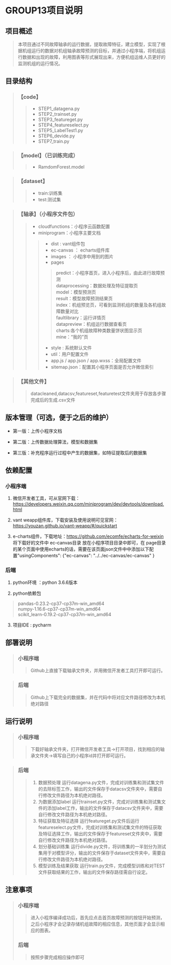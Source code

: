 # GROUP13项目说明

## 项目概述
  > 本项目通过不同故障轴承的运行数据，提取故障特征，建立模型，实现了根据机组运行的数据对机组轴承故障预测的目标，并通过小程序端，将机组运行数据和出现的故障，利用图表等形式展现出来，方便机组运维人员更好的监测机组的运行情况。
## 目录结构
> ### 【code】
> >* STEP1_datagena.py
> >* STEP2_trainset.py
> >* STEP3_featureget.py
> >* STEP4_featureselect.py
> >* STEP5_LabelTest1.py
> >* STEP6_devide.py
> >* STEP7_train.py
    
> ### 【model】（已训练完成）
> >* RamdomForest.model

> ### 【dataset】
> >* train:训练集
> >* test:测试集

> ### 【轴承】（小程序文件包）
> >* cloudfunctions：小程序云函数配置
> >* miniprogram：小程序主要文档
> > >- dist : vant组件包
> > >- ec-canvas ： echarts组件库
> > >- images ： 小程序中用到的图片
> > >-  pages
> > > >   predict：小程序首页，进入小程序后，由此进行故障预测  
> > > >   dataprocessing：数据处理及特征提取页  
> > > >   model：模型预测页  
> > > >   result：模型故障预测结果页  
> > > >   index：机组预览页，可看到监测机组的数量及各机组故障数量对比  
> > > >   faultlibrary：运行详情页  
> > > >   datapreview：机组运行数据查看页  
> > > >   charts:各个机组故障种类数量饼状图显示页  
> > > >   mine：“我的”页  
> > >-  style : 系统默认文件
> > >- util：用户配置文件
> > >- app.js / app.json / app.wxss：全局配置文件
> > >- sitemap.json：配置其小程序页面是否允许微信索引

> ### 【其他文件】
> > datacleaned,datacsv,featureset,featuretest文件夹用于存放各步骤完成后的生成.csv文件

## 版本管理（可选，便于之后的维护）
* 第一版：上传小程序文档

* 第二版：上传数据处理算法，模型和数据集

* 第三版：补充程序运行过程中产生的数据集，如特征提取后的数据集

## 依赖配置
### 小程序端

1. 微信开发者工具，可从官网下载：https://developers.weixin.qq.com/miniprogram/dev/devtools/download.html  

2. vant weapp组件库，下载安装及使用说明可见官网：https://youzan.github.io/vant-weapp/#/quickstart  

3. e-charts组件，下载地址：https://github.com/ecomfe/echarts-for-weixin 将下载好的文件中 ec-canvas目录 放在小程序项目目录中即可，在 page目录的某个页面中使用echarts的话，需要在该页面json文件中中添加以下配置"usingComponents": {"ec-canvas": "../../ec-canvas/ec-canvas" }  

### 后端
1. python环境  ：python 3.6.6版本  

2. python依赖包
>pandas-0.23.2-cp37-cp37m-win_amd64  
numpy-1.16.6-cp37-cp37m-win_amd64  
scikit_learn-0.19.2-cp37-cp37m-win_amd64  

3. 项目IDE  : pycharm  



## 部署说明
> ### 小程序端
> > Github上直接下载轴承文件夹，并用微信开发者工具打开即可运行。

> ### 后端
> >Github上下载完全的数据集，并在代码中将对应文件路径修改为本机绝对路径

## 运行说明
>### 小程序端
> > 下载好轴承文件夹，打开微信开发者工具->打开项目，找到相应的轴承文件夹->填写自己的小程序id并打开即可运行。

>### 后端
> > 1. 数据预处理
运行datagena.py文件，完成对训练集和测试集文件的去除标签工作，输出的文件保存于datacsv文件夹中，需要自行修改文件路径为本机绝对路径。
> > 2. 为数据添加label
运行trainset.py文件，完成对训练集和测试集文件的添加label工作，输出的文件保存于datacsv文件夹中，需要自行修改文件路径为本机绝对路径。
> > 3. 特征获取及特征选择
运行featureget.py文件后运行featureselect.py文件，完成对训练集和测试集文件的特征获取及特征选择工作，输出的文件保存于featureset文件夹中，需要自行修改文件路径为本机绝对路径。
> > 4. 划分基础训练集
运行divide.py文件，将训练集的一半划分为测试集用于对模型评分，输出的文件保存于dataset文件夹中，需要自行修改文件路径为本机绝对路径。
> > 5. 模型训练及结果获取
运行train.py文件，完成模型训练和对TEST文件获取结果的工作，输出的文件保存路径需自行设定。

## 注意事项
> ### 小程序端
> >进入小程序编译成功后，首先应点击首页故障预测的按钮开始预测，之后小程序才会记录存储机组故障的相应信息，其他页面才会显示相应的图表。
> ### 后端
> >按照步骤完成相应操作即可
